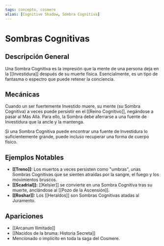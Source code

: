 ```yaml
---
tags: concepto, cosmere
alias: [Cognitive Shadow, Sombra Cognitiva]
---
```


# Sombras Cognitivas

## Descripción General
Una Sombra Cognitiva es la impresión que la mente de una persona deja en la [[Investidura]] después de su muerte física. Esencialmente, es un tipo de fantasma o espectro que puede retener la conciencia.

## Mecánicas
Cuando un ser fuertemente Investido muere, su mente (su Sombra Cognitiva) a veces puede persistir en el [[Reino Cognitivo]], negándose a pasar al Más Allá. Para ello, la Sombra debe aferrarse a una fuente de Investidura que la ancle y la mantenga.

Si una Sombra Cognitiva puede encontrar una fuente de Investidura lo suficientemente grande, puede incluso recuperar una forma de cuerpo físico.

## Ejemplos Notables
* **[[Treno]]:** Los muertos a veces persisten como "umbras", unas Sombras Cognitivas que se sienten atraídas por la sangre, el fuego y los movimientos bruscos.
* **[[Scadrial]]:** [[Kelsier]] se convierte en una Sombra Cognitiva tras su muerte, anclándose al [[Pozo de la Ascensión]].
* **[[Roshar]]:** Los [[Heraldos]] son Sombras Cognitivas atadas al Juramento.

## Apariciones
* [[Arcanum Ilimitado]]
* [[Nacidos de la bruma: Historia Secreta]]
* Mencionado o implícito en toda la saga del Cosmere.

